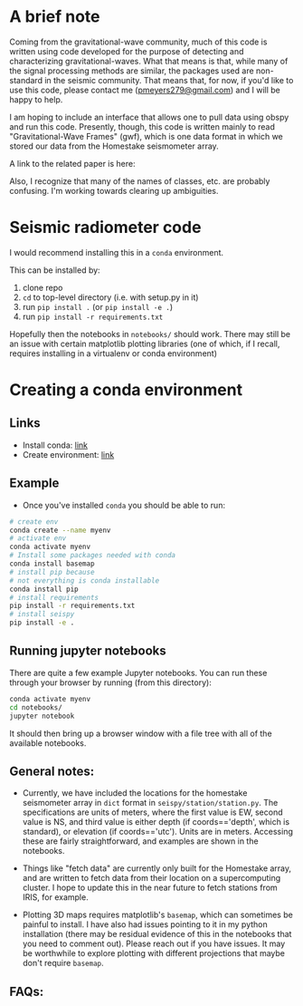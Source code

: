 # A brief note

Coming from the gravitational-wave community, much of this code is written using code developed for the purpose of detecting and characterizing gravitational-waves. What that means is that, while many of the signal processing methods are similar, the packages used are non-standard in the seismic community. That means that, for now, if you'd like to use this code, please contact me (pmeyers279@gmail.com) and I will be happy to help.

I am hoping to include an interface that allows one to pull data using obspy and run this code. Presently, though, this code is written mainly to read "Gravitational-Wave Frames" (gwf), which is one data format in which we stored our data from the Homestake seismometer array.

A link to the related paper is here:

Also, I recognize that many of the names of classes, etc. are probably confusing. I'm working towards clearing up ambiguities.


# Seismic radiometer code

I would recommend installing this in a `conda` environment.

This can be installed by:

1. clone repo
2. `cd` to top-level directory (i.e. with setup.py in it)
3. run  `pip install .` (or `pip install -e .`)
4. run `pip install -r requirements.txt`

Hopefully then the notebooks in `notebooks/` should work. There may still be an issue with
certain matplotlib plotting libraries (one of which, if I recall, requires installing in a virtualenv or conda environment)

# Creating a conda environment

## Links
* Install conda: [link](https://docs.conda.io/projects/conda/en/latest/user-guide/install/)
* Create environment: [link](https://docs.conda.io/projects/conda/en/latest/user-guide/tasks/manage-environments.html)

## Example

* Once you've installed `conda` you should be able to run:

```bash
# create env
conda create --name myenv
# activate env
conda activate myenv
# Install some packages needed with conda
conda install basemap
# install pip because
# not everything is conda installable
conda install pip
# install requirements
pip install -r requirements.txt
# install seispy
pip install -e .
```

## Running jupyter notebooks

There are quite a few example Jupyter notebooks. You can run these through your browser by running (from this directory):

```bash
conda activate myenv
cd notebooks/
jupyter notebook
```

It should then bring up a browser window with a file tree with all of the available notebooks.

## General notes:

* Currently, we have included the locations for the homestake seismometer array in `dict` format in `seispy/station/station.py`. The specifications are units of meters, where the first value is EW, second value is NS, and third value is either depth (if coords=='depth', which is standard), or elevation (if coords=='utc'). Units are in meters. Accessing these are fairly straightforward, and examples are shown in the notebooks.

* Things like "fetch data" are currently only built for the Homestake array, and are written to fetch data from their location on a supercomputing cluster. I hope to update this in the near future to fetch stations from IRIS, for example.

* Plotting 3D maps requires matplotlib's `basemap`, which can sometimes be painful to install. I have also had issues pointing to it in my python installation (there may be residual evidence of this in the notebooks that you need to comment out). Please reach out if you have issues. It may be worthwhile to explore plotting with different projections that maybe don't require `basemap`.

## FAQs:

